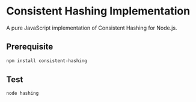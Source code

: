 # Consistent Hashing Implementation

A pure JavaScript implementation of Consistent Hashing for Node.js.

## Prerequisite

```bash
npm install consistent-hashing
```

## Test

```bash
node hashing
```

